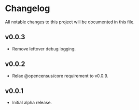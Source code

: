 # Changelog

All notable changes to this project will be documented in this file.

## v0.0.3
- Remove leftover debug logging.

## v0.0.2
- Relax @opencensus/core requirement to v0.0.9.

## v0.0.1
- Initial alpha release.
